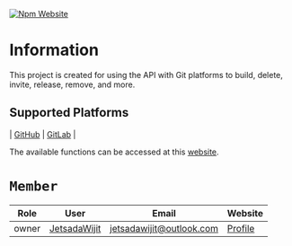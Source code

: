 [![Npm Website](https://img.shields.io/npm/v/jwz?style=flat&logo=npm)](https://www.npmjs.com/package/jwz)

# Information

This project is created for using the API with Git platforms to build, delete, invite, release, remove, and more.

## Supported Platforms
| [GitHub](https://github.com)
| [GitLab](https://gitlab.com) |

The available functions can be accessed at this [website](https://jetsadawijit.github.io/jwz-website/).

# `Member`

|Role|User|Email|Website|
|-|-|-|-|
|owner|[JetsadaWijit](https://github.com/JetsadaWijit)|jetsadawijit@outlook.com|[Profile](https://jetsadawijit.github.io)|
